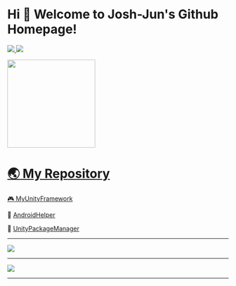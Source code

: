 # Hi 🎉 Welcome to Josh-Jun's Github Homepage!

<p>
<a href="https://unity.cn/"><img src="https://img.shields.io/static/v1?style=flat-square&label=Program&message=Unity&color=blue"/>
<a href="https://www.shijunzh.com/"><img src="https://img.shields.io/badge/Blog-大腿Plus-blue?style=flat-square"/></a>
</p>
  
<p>
<a href="https://xiyou4you.us/r/?s=23221912"><img src="https://img.crx4chrome.com/60/a8/1c/cmegjchfmigcacidhfdkgeddoaekhlmj-featured.webp" height="200" width="200"/>
</p>

# :earth_asia: My Repository

:video_game: [MyUnityFramework](https://github.com/Josh-Jun/MyUnityFramework.git)

:hammer: [AndroidHelper](https://github.com/Josh-Jun/AndroidHelper.git)

:briefcase: [UnityPackageManager](https://github.com/Josh-Jun/UnityPackageManager.git)

---

![](https://github-readme-stats.vercel.app/api/top-langs/?username=Josh-Jun&theme=dark&layout=compact)

---

![](https://activity-graph.herokuapp.com/graph?username=Josh-Jun&theme=github)

---
